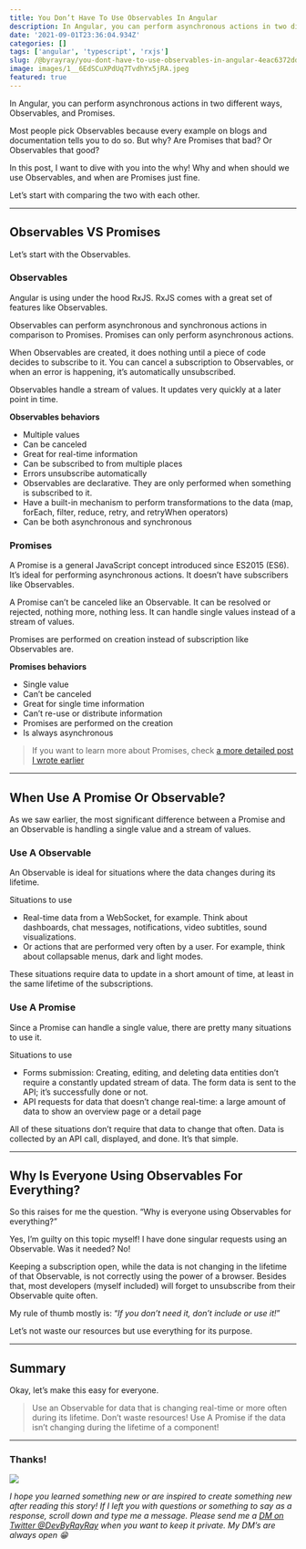```yaml
---
title: You Don’t Have To Use Observables In Angular
description: In Angular, you can perform asynchronous actions in two different ways, Observables, and Promises. Most people pick Observables because every example on blogs and documentation tells you to do so. But why? Are Promises that bad? Or Observables that good?
date: '2021-09-01T23:36:04.934Z'
categories: []
tags: ['angular', 'typescript', 'rxjs']
slug: /@byrayray/you-dont-have-to-use-observables-in-angular-4eac6372dd0
image: images/1__6EdSCuXPdUq7TvdhYx5jRA.jpeg
featured: true
---
```


In Angular, you can perform asynchronous actions in two different ways, Observables, and Promises.

Most people pick Observables because every example on blogs and documentation tells you to do so. But why? Are Promises that bad? Or Observables that good?

In this post, I want to dive with you into the why! Why and when should we use Observables, and when are Promises just fine.

Let’s start with comparing the two with each other.

---

## Observables VS Promises

Let’s start with the Observables.

### Observables

Angular is using under the hood RxJS. RxJS comes with a great set of features like Observables.

Observables can perform asynchronous and synchronous actions in comparison to Promises. Promises can only perform asynchronous actions.

When Observables are created, it does nothing until a piece of code decides to subscribe to it. You can cancel a subscription to Observables, or when an error is happening, it’s automatically unsubscribed.

Observables handle a stream of values. It updates very quickly at a later point in time.

**Observables behaviors**

-   Multiple values
-   Can be canceled
-   Great for real-time information
-   Can be subscribed to from multiple places
-   Errors unsubscribe automatically
-   Observables are declarative. They are only performed when something is subscribed to it.
-   Have a built-in mechanism to perform transformations to the data (map, forEach, filter, reduce, retry, and retryWhen operators)
-   Can be both asynchronous and synchronous

### Promises

A Promise is a general JavaScript concept introduced since ES2015 (ES6). It’s ideal for performing asynchronous actions. It doesn’t have subscribers like Observables.

A Promise can’t be canceled like an Observable. It can be resolved or rejected, nothing more, nothing less. It can handle single values instead of a stream of values.

Promises are performed on creation instead of subscription like Observables are.

**Promises behaviors**

-   Single value
-   Can’t be canceled
-   Great for single time information
-   Can’t re-use or distribute information
-   Promises are performed on the creation
-   Is always asynchronous

> If you want to learn more about Promises, check [a more detailed post I wrote earlier](/posts/2021-03-11_How-Promises-Actually-Work-in-JavaScript-1c80b1af7193)

---

## When Use A Promise Or Observable?

As we saw earlier, the most significant difference between a Promise and an Observable is handling a single value and a stream of values.

### Use A Observable

An Observable is ideal for situations where the data changes during its lifetime.

Situations to use

-   Real-time data from a WebSocket, for example. Think about dashboards, chat messages, notifications, video subtitles, sound visualizations.
-   Or actions that are performed very often by a user. For example, think about collapsable menus, dark and light modes.

These situations require data to update in a short amount of time, at least in the same lifetime of the subscriptions.

### Use A Promise

Since a Promise can handle a single value, there are pretty many situations to use it.

Situations to use

-   Forms submission: Creating, editing, and deleting data entities don’t require a constantly updated stream of data. The form data is sent to the API; it’s successfully done or not.
-   API requests for data that doesn’t change real-time: a large amount of data to show an overview page or a detail page

All of these situations don’t require that data to change that often. Data is collected by an API call, displayed, and done. It’s that simple.

---

## Why Is Everyone Using Observables For Everything?

So this raises for me the question. “Why is everyone using Observables for everything?”

Yes, I’m guilty on this topic myself! I have done singular requests using an Observable. Was it needed? No!

Keeping a subscription open, while the data is not changing in the lifetime of that Observable, is not correctly using the power of a browser. Besides that, most developers (myself included) will forget to unsubscribe from their Observable quite often.

My rule of thumb mostly is: “_If you don’t need it, don’t include or use it!_”

Let’s not waste our resources but use everything for its purpose.

---

## Summary

Okay, let’s make this easy for everyone.

> Use an Observable for data that is changing real-time or more often during its lifetime. Don’t waste resources! Use A Promise if the data isn’t changing during the lifetime of a component!

---

### Thanks!

![](/images/0__Staf1ivDUV4iFxkA.png)

_I hope you learned something new or are inspired to create something new after reading this story! If I left you with questions or something to say as a response, scroll down and type me a message. Please send me a_ [_DM on Twitter @DevByRayRay_](https://twitter.com/@devbyrayray) _when you want to keep it private. My DM’s are always open 😁_